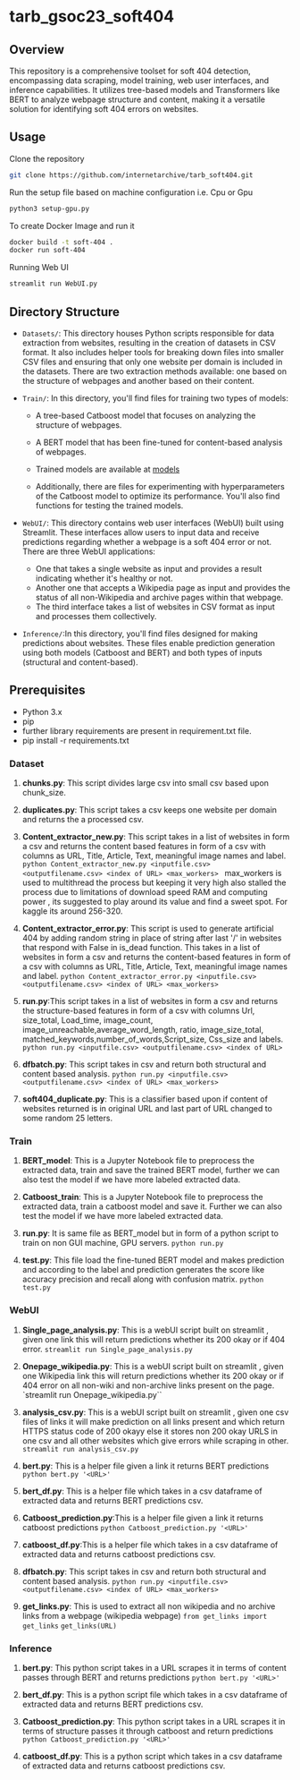 # tarb_gsoc23_soft404
  

## Overview
This repository is a comprehensive toolset for soft 404 detection, encompassing data scraping, model training, web user interfaces, and inference capabilities. It utilizes tree-based models and Transformers like BERT to analyze webpage structure and content, making it a versatile solution for identifying soft 404 errors on websites.

## Usage

Clone the repository

```sh
git clone https://github.com/internetarchive/tarb_soft404.git
```

Run the setup file  based on machine configuration i.e. Cpu or Gpu
```sh
python3 setup-gpu.py 
```

To create Docker Image  and run it

```sh
docker build -t soft-404 .
docker run soft-404
```
Running Web UI
```sh
streamlit run WebUI.py
```

## Directory Structure

  

-  `Datasets/`: This directory houses Python scripts responsible for data extraction from websites, resulting in the creation of datasets in CSV format. It also includes helper tools for breaking down files into smaller CSV files and ensuring that only one website per domain is included in the datasets. There are two extraction methods available: one based on the structure of webpages and another based on their content.

-  `Train/`: In this directory, you'll find files for training two types of models:

	-   A tree-based Catboost model that focuses on analyzing the structure of webpages.
	-   A BERT model that has been fine-tuned for content-based analysis of webpages.
 	-   Trained models are available at [models](https://archive.org/download/tarb-gsoc-2023-soft-404/TARB_GSoC23_Soft404analysis/Models/)
 	   		
	- Additionally, there are files for experimenting with hyperparameters of the Catboost model to optimize its performance. You'll also find functions for testing the trained models.
 	

-  `WebUI/`: This directory contains web user interfaces (WebUI) built using Streamlit. These interfaces allow users to input data and receive predictions regarding whether a webpage is a soft 404 error or not. There are three WebUI applications:

	-   One that takes a single website as input and provides a result indicating whether it's healthy or not.
	-   Another one that accepts a Wikipedia page as input and provides the status of all non-Wikipedia and archive pages within that webpage.
	-   The third interface takes a list of websites in CSV format as input and processes them collectively.
 
-  `Inference/`:In this directory, you'll find files designed for making predictions about websites. These files enable prediction generation using both models (Catboost and BERT) and both types of inputs (structural and content-based).
  

## Prerequisites
- Python 3.x
- pip
- further library requirements are present in requirement.txt file.
- pip install -r requirements.txt



### Dataset
1. **chunks.py**: This script divides large csv into small csv based upon chunk_size.

2. **duplicates.py**: This script takes a csv keeps one website per domain and returns the a processed csv.

3. **Content_extractor_new.py**: This script takes in a list of websites in form a csv and returns the content based features in form of a csv with columns as URL, Title, Article, Text, meaningful image names and label. 
 `python Content_extractor_new.py <inputfile.csv> <outputfilename.csv> <index of URL> <max_workers> `
 max_workers is used to multithread the process but keeping it very high also stalled the process due to limitations of download speed RAM and computing power , its suggested to play around its value and find a sweet spot. For kaggle its around 256-320.

4. **Content_extractor_error.py**: This script is used to generate artificial 404 by adding random string in place of string after last '/' in websites that respond with False in is_dead function. This takes in a list of websites in form a csv and returns the content-based features in form of a csv with columns as URL, Title, Article, Text, meaningful image names and label. 
 `python Content_extractor_error.py <inputfile.csv> <outputfilename.csv> <index of URL> <max_workers> `

5. **run.py**:This script takes in a list of websites in form a csv and returns the structure-based features in form of a csv with columns Url, size_total, Load_time, image_count, image_unreachable,average_word_length, ratio,  image_size_total, matched_keywords,number_of_words,Script_size, Css_size and labels. 
`python run.py <inputfile.csv> <outputfilename.csv> <index of URL>`

6. **dfbatch.py**: This script takes in csv and return both structural and content based analysis.
 `python run.py <inputfile.csv> <outputfilename.csv> <index of URL> <max_workers> `

7. **soft404_duplicate.py**: This is a classifier based upon if content of websites returned is in original URL and last part of URL changed to some random 25 letters.

### Train
1. **BERT_model**: This is a Jupyter Notebook file to preprocess the extracted data, train and save the trained BERT model, further we can also test the model if we have more labeled extracted data.

2. **Catboost_train**: This is a Jupyter Notebook file to preprocess the extracted data, train a catboost model and save it. Further we can also test the model if we have more labeled extracted data.

3. **run.py**: It is same file as BERT_model but in form of a python script to train on non GUI machine, GPU servers.
   `python run.py`

4. **test.py**: This file load the fine-tuned BERT model and makes prediction and according to the label and prediction generates the score like accuracy precision and recall along with confusion matrix.
   `python test.py`

### WebUI
1. **Single_page_analysis.py**: This is a webUI script built on streamlit , given one link this will return predictions whether its 200 okay or if 404 error.
 `streamlit run Single_page_analysis.py`
2. **Onepage_wikipedia.py**: This is a webUI script built on streamlit , given one Wikipedia link this will return predictions whether its 200 okay or if 404 error on all non-wiki and non-archive links present on the page.
  `streamlit run Onepage_wikipedia.py``
3. **analysis_csv.py**: This is a webUI script built on streamlit , given one csv files of links it will make prediction on all links present and which return HTTPS status code of 200 okayy else it stores non 200 okay URLS in one csv and all other websites which give errors while scraping in other.
  `streamlit run analysis_csv.py`

4. **bert.py**: This is a helper file given a link it returns BERT predictions
   `python bert.py '<URL>'`
5. **bert_df.py**: This is a helper file which takes in a csv dataframe of extracted data and returns BERT predictions csv.
6. **Catboost_prediction.py**:This is a helper file given a link it returns catboost predictions
  `python Catboost_prediction.py '<URL>'`
8. **catboost_df.py**:This is a helper file which takes in a csv dataframe of extracted data and returns catboost predictions csv.
9.  **dfbatch.py**: This script takes in csv and return both structural and content based analysis.
 `python run.py <inputfile.csv> <outputfilename.csv> <index of URL> <max_workers> `

10. **get_links.py**: This is used to extract all non wikipedia and no archive links from a webpage (wikipedia webpage)
 `from get_links import get_links` `get_links(URL)` 

### Inference
1. **bert.py**: This python script takes in a URL scrapes it in terms of content passes through BERT  and returns predictions `python bert.py '<URL>'`

2. **bert_df.py**: This is a python script file which takes in a csv dataframe of extracted data and returns BERT predictions csv.

3. **Catboost_prediction.py**: This python script takes in a URL scrapes it in terms of structure passes it through catboost  and return predictions `python Catboost_prediction.py '<URL>'`

4. **catboost_df.py**: This is a python script which takes in a csv dataframe of extracted data and returns catboost predictions csv.

